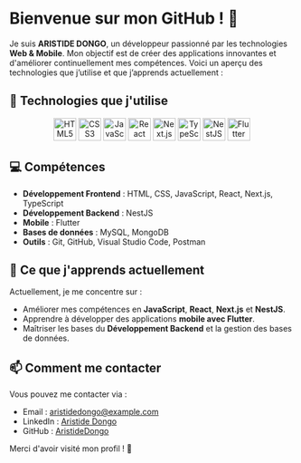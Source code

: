 # Bienvenue sur mon GitHub ! 👋

Je suis **ARISTIDE DONGO**, un développeur passionné par les technologies **Web & Mobile**. Mon objectif est de créer des applications innovantes et d'améliorer continuellement mes compétences. Voici un aperçu des technologies que j’utilise et que j’apprends actuellement :

## 🚀 Technologies que j'utilise

<p align="center">
  <img src="https://cdn.jsdelivr.net/gh/tandpfun/skill-icons/icons/html-5.svg" alt="HTML5" width="40" height="40" />
  <img src="https://cdn.jsdelivr.net/gh/tandpfun/skill-icons/icons/css3.svg" alt="CSS3" width="40" height="40" />
  <img src="https://cdn.jsdelivr.net/gh/tandpfun/skill-icons/icons/javascript.svg" alt="JavaScript" width="40" height="40" />
  <img src="https://cdn.jsdelivr.net/gh/tandpfun/skill-icons/icons/react.svg" alt="React" width="40" height="40" />
  <img src="https://cdn.jsdelivr.net/gh/tandpfun/skill-icons/icons/nextjs.svg" alt="Next.js" width="40" height="40" />
  <img src="https://cdn.jsdelivr.net/gh/tandpfun/skill-icons/icons/typescript.svg" alt="TypeScript" width="40" height="40" />
  <img src="https://cdn.jsdelivr.net/gh/tandpfun/skill-icons/icons/nestjs.svg" alt="NestJS" width="40" height="40" />
  <img src="https://cdn.jsdelivr.net/gh/tandpfun/skill-icons/icons/flutter.svg" alt="Flutter" width="40" height="40" />
</p>

## 💻 Compétences

- **Développement Frontend** : HTML, CSS, JavaScript, React, Next.js, TypeScript
- **Développement Backend** : NestJS
- **Mobile** : Flutter
- **Bases de données** : MySQL, MongoDB
- **Outils** : Git, GitHub, Visual Studio Code, Postman

## 🌱 Ce que j'apprends actuellement

Actuellement, je me concentre sur :
- Améliorer mes compétences en **JavaScript**, **React**, **Next.js** et **NestJS**.
- Apprendre à développer des applications **mobile avec Flutter**.
- Maîtriser les bases du **Développement Backend** et la gestion des bases de données.

## 📫 Comment me contacter

Vous pouvez me contacter via :
- Email : [aristidedongo@example.com](mailto:aristidedongo@example.com)
- LinkedIn : [Aristide Dongo](https://www.linkedin.com/in/aristidedongo/)
- GitHub : [AristideDongo](https://github.com/AristideDongo)

Merci d'avoir visité mon profil ! 🚀

<!---
AristideDongo/AristideDongo is a ✨ special ✨ repository because its `README.md` (this file) appears on your GitHub profile.
You can click the Preview link to take a look at your changes.
--->
